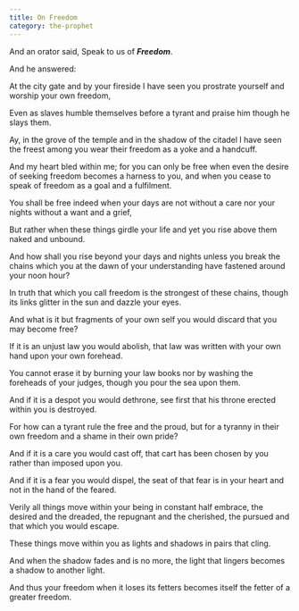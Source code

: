```yaml
---
title: On Freedom
category: the-prophet
---
```

And an orator said, Speak to us of **_Freedom_**.

And he answered:

At the city gate and by your fireside I have seen you prostrate yourself and worship your own freedom,

Even as slaves humble themselves before a tyrant and praise him though he slays them.

Ay, in the grove of the temple and in the shadow of the citadel I have seen the freest among you wear their freedom as a yoke and a handcuff.

And my heart bled within me; for you can only be free when even the desire of seeking freedom becomes a harness to you, and when you cease to speak of freedom as a goal and a fulfilment.

You shall be free indeed when your days are not without a care nor your nights without a want and a grief,

But rather when these things girdle your life and yet you rise above them naked and unbound.

And how shall you rise beyond your days and nights unless you break the chains which you at the dawn of your understanding have fastened around your noon hour?

In truth that which you call freedom is the strongest of these chains, though its links glitter in the sun and dazzle your eyes.

And what is it but fragments of your own self you would discard that you may become free?

If it is an unjust law you would abolish, that law was written with your own hand upon your own forehead.

You cannot erase it by burning your law books nor by washing the foreheads of your judges, though you pour the sea upon them.

And if it is a despot you would dethrone, see first that his throne erected within you is destroyed.

For how can a tyrant rule the free and the proud, but for a tyranny in their own freedom and a shame in their own pride?

And if it is a care you would cast off, that cart has been chosen by you rather than imposed upon you.

And if it is a fear you would dispel, the seat of that fear is in your heart and not in the hand of the feared.

Verily all things move within your being in constant half embrace, the desired and the dreaded, the repugnant and the cherished, the pursued and that which you would escape.

These things move within you as lights and shadows in pairs that cling.

And when the shadow fades and is no more, the light that lingers becomes a shadow to another light.

And thus your freedom when it loses its fetters becomes itself the fetter of a greater freedom.
